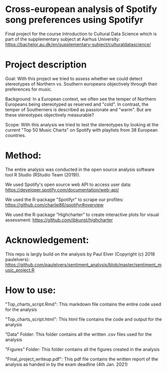 # Cross-european analysis of Spotify song preferences using Spotifyr 
Final project for the course Introduction to Cultural Data Science which is part of the supplementary subject at Aarhus University: https://bachelor.au.dk/en/supplementary-subject/culturaldatascience/

# Project description
Goal: 
With this project we tried to assess whether we could detect stereotypes of Northern vs. Southern europeans objectively through their preferences for music.

Background: 
In a European context, we often see the temper of Northern Europeans being stereotyped as reserved and "cold". In contrast, the temper of Southerners is described as passionate and "warm". But are these stereotypes objectively measurable?

Scope: 
With this analysis we tried to test the stereotypes by looking at the current "Top 50 Music Charts" on Spotify with playlists from 38 European countries. 

# Method: 
The entire analysis was conducted in the open source analysis software tool R Studio (RStudio Team (2019)).

We used Spotify's open source web API to access user data: https://developer.spotify.com/documentation/web-api/

We used the R-package "Spotifyr" to scrape our profiles: https://github.com/charlie86/spotifyr#overview

We used the R-package "Highcharter" to create interactive plots for visual assessment: https://github.com/jbkunst/highcharter

# Acknowledgement:
This repo is largly build on the analysis  by Paul Elver (Copyright (c) 2018 paulelvers): https://github.com/paulelvers/sentiment_analysis/blob/master/sentiment_music_project.R

# How to use:
"Top_charts_script.Rmd": This markdown file contains the entire code used for the analysis

"Top_charts_script.html": This html file contains the code and output for the analysis

"Data" Folder: This folder contains all the written .csv files used for the analysis

"Figures" Folder: This folder contains all the figures created in the analysis

"Final_project_writeup.pdf": This pdf file contains the written report of the analysis as handed in by the exam deadline (4th Jan. 2021)
